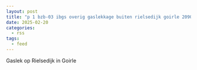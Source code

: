```yaml
---
layout: post
title: "p 1 bzb-03 ibgs overig gaslekkage buiten rielsedijk goirle 209092 209342"
date: 2025-02-20
categories: 
  - rss
tags: 
  - feed
---
```


Gaslek op Rielsedijk in Goirle

